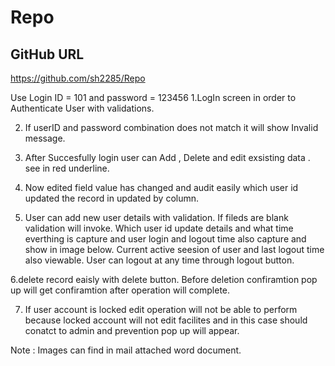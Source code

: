 # Repo
GitHub URL
--------------
https://github.com/sh2285/Repo

Use Login ID = 101 and password = 123456
1.LogIn screen in order to Authenticate User with validations.
 
2. If userID and password combination does not match it will show Invalid message.
 
3. After Succesfully login user can Add , Delete and edit exsisting data . see in red underline.

4. Now edited field value has changed and audit easily which user id updated the record in updated by column.
 
5. User can add new user details with validation. If fileds are blank validation will invoke.
Which user id update details and what time everthing is capture and user login and logout time 
also capture and show in image below. Current active seesion of user and last logout time also viewable.
User can logout at any time through logout button.

6.delete record eaisly with delete button. Before deletion confiramtion pop up will get confiramtion after operation will complete.
 

7. If user account is locked  edit operation will not be able to perform because locked account will not edit facilites and in this case should conatct to admin and prevention pop up will appear.


Note : Images can find in mail attached word document.
 
